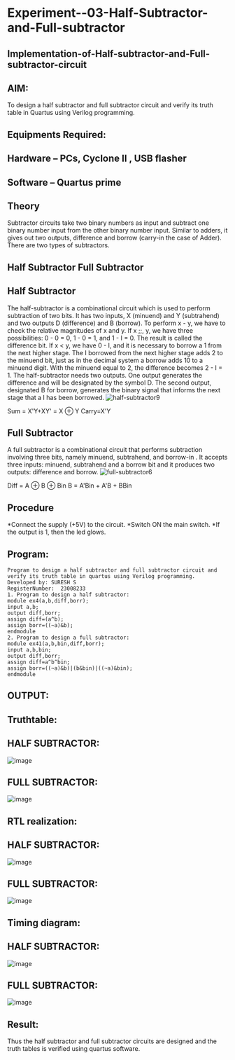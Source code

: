 # Experiment--03-Half-Subtractor-and-Full-subtractor
## Implementation-of-Half-subtractor-and-Full-subtractor-circuit
## AIM:
To design a half subtractor and full subtractor circuit and verify its truth table in Quartus using Verilog programming.

## Equipments Required:
## Hardware – PCs, Cyclone II , USB flasher
## Software – Quartus prime
## Theory
Subtractor circuits take two binary numbers as input and subtract one binary number input from the other binary number input. Similar to adders, it gives out two outputs, difference and borrow (carry-in the case of Adder). There are two types of subtractors.

## Half Subtractor Full Subtractor
## Half Subtractor
The half-subtractor is a combinational circuit which is used to perform subtraction of two bits. It has two inputs, X (minuend) and Y (subtrahend) and two outputs D (difference) and B (borrow). To perform x - y, we have to check the relative magnitudes of x and y. If x ;;, y, we have three possibilities: 0 - 0 = 0, 1 - 0 = 1, and 1 - I = 0. The result is called the difference bit. If x < y, we have 0 - I, and it is necessary to borrow a 1 from the next higher stage. The I borrowed from the next higher stage adds 2 to the minuend bit, just as in the decimal system a borrow adds 10 to a minuend digit. With the minuend equal to 2, the difference becomes 2 - I = 1. The half-subtractor needs two outputs. One output generates the difference and will be designated by the symbol D. The second output, designated B for borrow, generates the binary signal that informs the next stage that a I has been borrowed.
![half-subtractor9](https://user-images.githubusercontent.com/36288975/166112538-58c3bc7c-ee5d-4e6a-ac8d-8e8328efe27a.png)


Sum = X'Y+XY' = X ⊕ Y
Carry=X'Y

## Full Subtractor
A full subtractor is a combinational circuit that performs subtraction involving three bits, namely minuend, subtrahend, and borrow-in . It accepts three inputs: minuend, subtrahend and a borrow bit and it produces two outputs: difference and borrow. 
![full-subtractor6](https://user-images.githubusercontent.com/36288975/166112541-24c68359-3de8-4674-ae22-8272ffc385ed.png)


Diff = A ⊕ B ⊕ Bin B = A'Bin + A'B + BBin

## Procedure
*Connect the supply (+5V) to the circuit.
*Switch ON the main switch.
*If the output is 1, then the led glows.
## Program:
```
Program to design a half subtractor and full subtractor circuit and verify its truth table in quartus using Verilog programming.
Developed by: SURESH S
RegisterNumber:  23008233
1. Program to design a half subtractor:
module ex4(a,b,diff,borr);
input a,b;
output diff,borr;
assign diff=(a^b);
assign borr=((~a)&b);
endmodule 
2. Program to design a full subtractor:
module ex41(a,b,bin,diff,borr);
input a,b,bin;
output diff,borr;
assign diff=a^b^bin;
assign borr=((~a)&b)|(b&bin)|((~a)&bin);
endmodule
```
## OUTPUT:
## Truthtable:
## HALF SUBTRACTOR:
![image](https://github.com/Suresh-2006/Experiment--03-Half-Subtractor-and-Full-subtractor/assets/149347611/142d7554-8269-45e4-8448-ba6aa45517b2)

## FULL SUBTRACTOR:
![image](https://github.com/Suresh-2006/Experiment--03-Half-Subtractor-and-Full-subtractor/assets/149347611/b643e579-6114-4bfc-b009-8b76cad40f71)

## RTL realization:
## HALF SUBTRACTOR:
![image](https://github.com/Suresh-2006/Experiment--03-Half-Subtractor-and-Full-subtractor/assets/149347611/dc3c4691-b7a4-4b17-9043-59bae6a24f11)

## FULL SUBTRACTOR:
![image](https://github.com/Suresh-2006/Experiment--03-Half-Subtractor-and-Full-subtractor/assets/149347611/de908955-3f52-4c6f-b666-2bd3ad4d8af5)

## Timing diagram:
## HALF SUBTRACTOR:
![image](https://github.com/Suresh-2006/Experiment--03-Half-Subtractor-and-Full-subtractor/assets/149347611/cbd36af2-990a-421a-b976-bae11698e480)

## FULL SUBTRACTOR:
![image](https://github.com/Suresh-2006/Experiment--03-Half-Subtractor-and-Full-subtractor/assets/149347611/9d107a91-c9ec-4138-b90c-4e92930b9d33)

## Result:
Thus the half subtractor and full subtractor circuits are designed and the truth tables is verified using quartus software.
